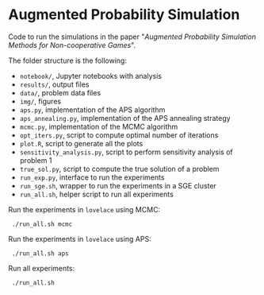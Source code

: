 # Augmented Probability Simulation

Code to run the simulations in the paper "*Augmented Probability Simulation Methods for Non-cooperative Games*".

The folder structure is the following:

  * `notebook/`, Jupyter notebooks with analysis
  * `results/`, output files
  * `data/`, problem data files
  * `img/`, figures
  * `aps.py`, implementation of the APS algorithm
  * `aps_annealing.py`, implementation of the APS annealing strategy
  * `mcmc.py`, implementation of the MCMC algorithm
  * `opt_iters.py`, script to compute optimal number of iterations
  * `plot.R`, script to generate all the plots
  * `sensitivity_analysis.py`, script to perform sensitivity analysis of problem 1
  * `true_sol.py`, script to compute the true solution of a problem
  * `run_exp.py`, interface to run the experiments
  * `run_sge.sh`, wrapper to run the experiments in a SGE cluster
  * `run_all.sh`, helper script to run all experiments
  
 Run the experiments in `lovelace` using MCMC: 
 
     ./run_all.sh mcmc
     
 Run the experiments in `lovelace` using APS:
 
     ./run_all.sh aps
     
 Run all experiments:
 
     ./run_all.sh
